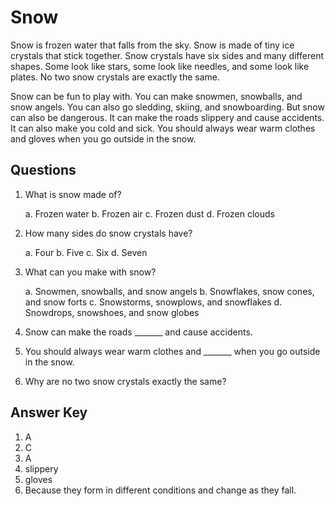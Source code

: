 # Snow

Snow is frozen water that falls from the sky. Snow is made of tiny ice crystals that stick together. Snow crystals have six sides and many different shapes. Some look like stars, some look like needles, and some look like plates. No two snow crystals are exactly the same.

Snow can be fun to play with. You can make snowmen, snowballs, and snow angels. You can also go sledding, skiing, and snowboarding. But snow can also be dangerous. It can make the roads slippery and cause accidents. It can also make you cold and sick. You should always wear warm clothes and gloves when you go outside in the snow.

## Questions

1. What is snow made of?

   a. Frozen water
   b. Frozen air
   c. Frozen dust
   d. Frozen clouds

2. How many sides do snow crystals have?

   a. Four
   b. Five
   c. Six
   d. Seven

3. What can you make with snow?

   a. Snowmen, snowballs, and snow angels
   b. Snowflakes, snow cones, and snow forts
   c. Snowstorms, snowplows, and snowflakes
   d. Snowdrops, snowshoes, and snow globes

4. Snow can make the roads _______ and cause accidents.

5. You should always wear warm clothes and _______ when you go outside in the snow.

6. Why are no two snow crystals exactly the same?

## Answer Key

1. A
2. C
3. A
4. slippery
5. gloves
6. Because they form in different conditions and change as they fall.
